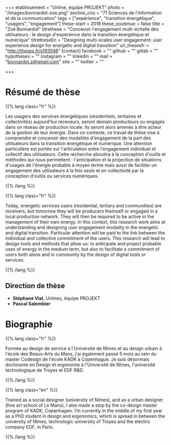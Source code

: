 +++
etablissement = "Unîme, équipe PROJEKT"
photo = "/images/bonnardot-zoe.png"
section_cnu = "71 Sciences de l'information et de la communication"
tags = ["expérience", "transition énergétique", "usagers", "engagement"]
these-start = 2018
these_soutenue = false
title = "Zoé Bonnardot"
titrethese = "Concevoir l'engagement multi-échelle des utilisateurs : le design d'expérience dans la transition énergétique et numérique"
titretheseEn = "Designing multi-scales user engagement: user experience design for energetic and digital transition"
url_thesesfr = "http://theses.fr/s193598"
[contact]
facebook = ""
github = ""
gitlab = ""
hypotheses = ""
instagram = ""
linkedin = ""
mail = "bonnardot.z@gmail.com"
site = ""
twitter = ""

+++
<!-- Supprimer les parties non remplies. Tu es libre d'ajouter ce que tu veux à cette partie -->

# Résumé de thèse

{{% lang class="fr" %}}

Les usagers des services énergétiques (résidentiels, tertiaires et collectivités) aujourd'hui receveurs, seront demain producteurs ou engagés dans un réseau de production locale. Ils seront alors amenés à être acteur de la gestion de leur énergie. Dans ce contexte, ce travail de thèse vise à comprendre et concevoir des modalités d'engagement de la part des utilisateurs dans la transition énergétique et numérique. Une attention particulière est portée sur l'articulation entre l'engagement individuel et collectif des utilisateurs. Cette recherche aboutira à la conception d'outils et méthodes qui nous permettent : l'anticipation et la projection de situations d'usages de l'énergie probable à moyen terme mais aussi de faciliter un engagement des utilisateurs à la fois seuls et en collectivité par la conception d'outils ou services numériques.

{{% /lang %}}

{{% lang class="fr" %}}

Today, energetic services users (residential, tertiary and communities) are receivers, but tomorrow they will be producers themself or engaged in a local production network. They will then be required to be active in the management of their own energy. In this context, this research work aims at understanding and designing user engagement modality in the energetic and digital transition. Particular attention will be paid to the link between the individual and collective commitment of the users. This research will lead to design tools and methods that allow us: to anticipate and project probable uses of energy in the medium term, but also to facilitate a commitment of users both alone and in community by the design of digital tools or services.

{{% /lang %}}

## Direction de thèse

* **Stéphane Vial**, Unîmes, équipe PROJEKT
* **Pascal Salembier**

# Biographie

{{% lang class="fr" %}}

Formée au design de service à l'Université de Nîmes et au design urbain à l'école des Beaux-Arts du Mans, j'ai également passé 5 mois au sein du master Codesign de l'école KADK à Copenhague. Je suis désormais doctorante en Design et ergonomie à l'Université de Nîmes, l'université technologique de Troyes et EDF R&D.

{{% /lang %}}

{{% lang class="en" %}}

Trained as a social designer (university of Nîmes), and as a urban designer (fine art school of Le Mans), I also made a stop by the co-design master program of KADK, Copenhagen. I’m currently in the middle of my first year as a PhD student in design and ergonomics, which is spread in between the university of Nîmes, technologic university of Troyes and the electric company EDF, in Paris.

{{% /lang %}}